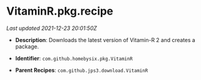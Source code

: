 # VitaminR.pkg.recipe

_Last updated 2021-12-23 20:01:50Z_

- **Description**: Downloads the latest version of Vitamin-R 2 and creates a package.

- **Identifier**: `com.github.homebysix.pkg.VitaminR`

- **Parent Recipes**: `com.github.jps3.download.VitaminR`
